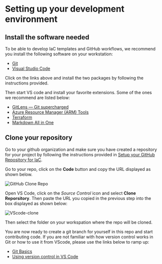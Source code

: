 # Setting up your development environment

## Install the software needed

To be able to develop IaC templates and GitHub workflows, we recommend you install the following software on your workstation:

* [Git](https://git-scm.com/download/win)
* [Visual Studio Code](https://code.visualstudio.com/Download)

Click on the links above and install the two packages by following the instructions provided.

Then start VS code and install your favorite extensions. Some of the ones we recommend are listed below:

* [GitLens — Git supercharged](https://marketplace.visualstudio.com/items?itemName=eamodio.gitlens)
* [Azure Resource Manager (ARM) Tools](https://marketplace.visualstudio.com/items?itemName=msazurermtools.azurerm-vscode-tools)
* [Terraform](https://github.com/Azure/vscode-azureterraform)
* [Markdown All in One](https://marketplace.visualstudio.com/items?itemName=yzhang.markdown-all-in-one)

## Clone your repository

Go to your github organization and make sure you have created a repository for your project by following the instructions provided in [Setup your GitHub Repository for IaC](../Docs/Setup-your-GitHub-Repository-for-IaC.md).

Go to your repo, click on the **Code** button and copy the URL displayed as shown below.

![GitHub Clone Repo](.attachments/gitHub-clone.jpg)

Open VS Code, click on the *Source Control* icon and select **Clone Reporsitory**. Then paste the URL you copied in the previous step into the box displayed as shown below:

   <img src=".attachments/vs-code-clone.jpg" alt="VScode-clone" title="VScode Clone repo"/>

Then select the folder on your workspation where the repo will be cloned.

You are now ready to create a git branch for yourself in this repo and start contributing code. If you are not familiar with how version control works in Git or how to use it from VScode, please use the links below to ramp up:

* [Git Basics](https://git-scm.com/book/en/v2/Git-Basics-Recording-Changes-to-the-Repository)
* [Using version control in VS Code](https://code.visualstudio.com/Docs/editor/versioncontrol)
